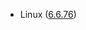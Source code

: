 - Linux ([6.6.76](https://git.kernel.org/pub/scm/linux/kernel/git/stable/linux.git/tag/?h=v6.6.76))
